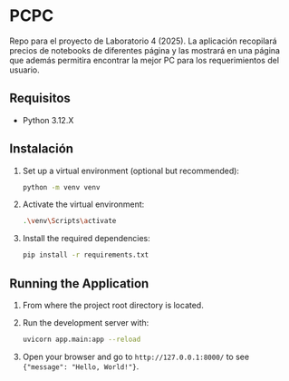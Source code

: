 # PCPC
Repo para el proyecto de Laboratorio 4 (2025). La aplicación recopilará precios de notebooks de diferentes página y las mostrará
en una página que además permitira encontrar la mejor PC para los requerimientos del usuario. 

## Requisitos

* Python 3.12.X  

## Instalación
1. Set up a virtual environment (optional but recommended):
   ```bash
   python -m venv venv
   ```

2. Activate the virtual environment:
   ```bash
   .\venv\Scripts\activate
   ```

3. Install the required dependencies:
   ```bash
   pip install -r requirements.txt
   ```

## Running the Application
1. From where the project root directory is located.

2. Run the development server with:
   ```bash
   uvicorn app.main:app --reload
   ```

3. Open your browser and go to `http://127.0.0.1:8000/` to see `{"message": "Hello, World!"}`.
